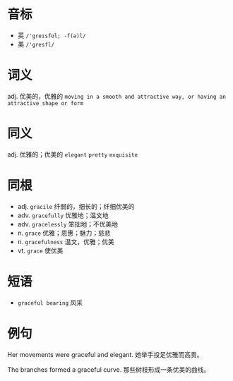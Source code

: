 # 音标

- 英 `/'greɪsfʊl; -f(ə)l/`
- 美 `/'ɡresfl/`

# 词义

adj. 优美的，优雅的
`moving in a smooth and attractive way, or having an attractive shape or form`

# 同义

adj. 优雅的；优美的
`elegant` `pretty` `exquisite`

# 同根

- adj. `gracile` 纤弱的，细长的；纤细优美的
- adv. `gracefully` 优雅地；温文地
- adv. `gracelessly` 笨拙地；不优美地
- n. `grace` 优雅；恩惠；魅力；慈悲
- n. `gracefulness` 温文，优雅；优美
- vt. `grace` 使优美

# 短语

- `graceful bearing` 风采

# 例句

Her movements were graceful and elegant.
她举手投足优雅而高贵。

The branches formed a graceful curve.
那些树枝形成一条优美的曲线。


